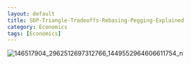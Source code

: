 ```yaml
---
layout: default
title: SDP-Triangle-Tradeoffs-Rebasing-Pegging-Explained
category: Economics
tags: [Economics]
---
```


![146517904_2962512697312766_1449552964606611754_n](https://user-images.githubusercontent.com/11883023/152731327-bf56ca72-d009-4b92-85b7-1ee743590de7.png)
